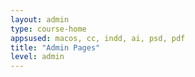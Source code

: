 ```yaml
---
layout: admin
type: course-home
appsused: macos, cc, indd, ai, psd, pdf
title: "Admin Pages"
level: admin
---
```

